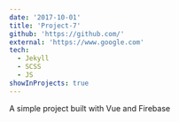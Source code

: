 ```yaml
---
date: '2017-10-01'
title: 'Project-7'
github: 'https://github.com/'
external: 'https://www.google.com'
tech:
  - Jekyll
  - SCSS
  - JS
showInProjects: true
---
```


A simple project built with Vue and Firebase
